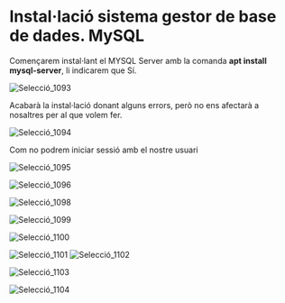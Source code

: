 # Instal·lació sistema gestor de base de dades. MySQL

Començarem instal·lant el MYSQL Server amb la comanda **apt install mysql-server**, li indicarem que Sí.

![Selecció_1093](https://user-images.githubusercontent.com/91249151/155302043-05e4211c-d0ca-4959-94db-917f8871cf96.png)

Acabarà la instal·lació donant alguns errors, però no ens afectarà a nosaltres per al que volem fer.

![Selecció_1094](https://user-images.githubusercontent.com/91249151/155302575-3ec9045c-8904-4ad1-8212-c01089af7a65.png)

Com no podrem iniciar sessió amb el nostre usuari

![Selecció_1095](https://user-images.githubusercontent.com/91249151/155303908-2f5f1a02-661a-4218-988d-6eb4de063f8e.png)



![Selecció_1096](https://user-images.githubusercontent.com/91249151/155304131-3461de9f-7aa5-491e-864a-e38abb11b687.png)



![Selecció_1098](https://user-images.githubusercontent.com/91249151/155306057-bd714443-5384-4cb4-9a25-0882fe7ab05f.png)


![Selecció_1099](https://user-images.githubusercontent.com/91249151/155307587-e488a3a6-c8f3-420a-be5e-428da88894a0.png)


![Selecció_1100](https://user-images.githubusercontent.com/91249151/155310036-c0f6bfe2-0c1e-4b7e-8f00-8bce15443fb1.png)


![Selecció_1101](https://user-images.githubusercontent.com/91249151/155310050-53477056-e52f-4f6c-8335-cd965d47987a.png)
![Selecció_1102](https://user-images.githubusercontent.com/91249151/155310068-cad8a92d-eb8a-4bdc-907d-d4f9b6dc8574.png)

![Selecció_1103](https://user-images.githubusercontent.com/91249151/155310118-f9aed9c9-262e-41ce-814f-ab90eb25c053.png)



![Selecció_1104](https://user-images.githubusercontent.com/91249151/155310129-70928dbf-1d67-449f-a94c-aa5c5636ebc8.png)








